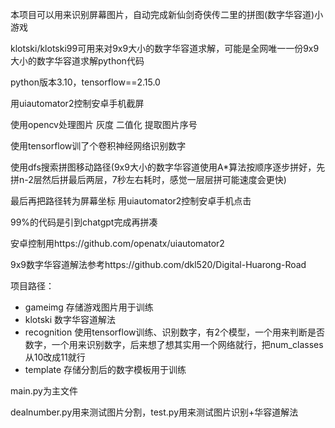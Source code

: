本项目可以用来识别屏幕图片，自动完成新仙剑奇侠传二里的拼图(数字华容道)小游戏

klotski/klotski99可用来对9x9大小的数字华容道求解，可能是全网唯一一份9x9大小的数字华容道求解python代码

python版本3.10，tensorflow==2.15.0

用uiautomator2控制安卓手机截屏

使用opencv处理图片 灰度 二值化 提取图片序号

使用tensorflow训了个卷积神经网络识别数字

使用dfs搜索拼图移动路径(9x9大小的数字华容道使用A*算法按顺序逐步拼好，先拼n-2层然后拼最后两层，7秒左右耗时，感觉一层层拼可能速度会更快)

最后再把路径转为屏幕坐标 用uiautomator2控制安卓手机点击

99%的代码是引到chatgpt完成再拼凑

安卓控制用https://github.com/openatx/uiautomator2

9x9数字华容道解法参考https://github.com/dkl520/Digital-Huarong-Road

项目路径：

- gameimg 存储游戏图片用于训练
- klotski 数字华容道解法
- recognition 使用tensorflow训练、识别数字，有2个模型，一个用来判断是否数字，一个用来识别数字，后来想了想其实用一个网络就行，把num_classes从10改成11就行
- template 存储分割后的数字模板用于训练

main.py为主文件

dealnumber.py用来测试图片分割，test.py用来测试图片识别+华容道解法